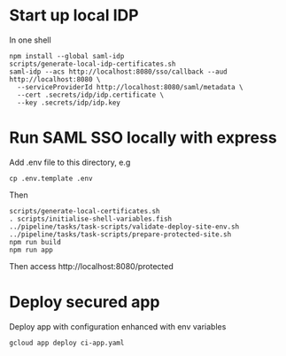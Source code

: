 # Start up local IDP

In one shell

    npm install --global saml-idp
    scripts/generate-local-idp-certificates.sh   
    saml-idp --acs http://localhost:8080/sso/callback --aud http://localhost:8080 \
      --serviceProviderId http://localhost:8080/saml/metadata \
      --cert .secrets/idp/idp.certificate \
      --key .secrets/idp/idp.key

# Run SAML SSO locally with express

Add .env file to this directory, e.g

    cp .env.template .env

Then

    scripts/generate-local-certificates.sh
    . scripts/initialise-shell-variables.fish    
    ../pipeline/tasks/task-scripts/validate-deploy-site-env.sh
    ../pipeline/tasks/task-scripts/prepare-protected-site.sh
    npm run build
    npm run app
    
Then access http://localhost:8080/protected

# Deploy secured app

Deploy app with configuration enhanced with env variables

    gcloud app deploy ci-app.yaml
